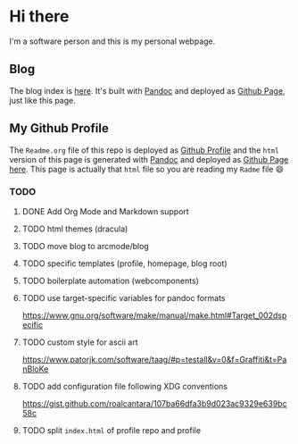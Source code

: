 # Hi there

I'm a software person and this is my personal webpage.

## Blog

The blog index is
[here](https://arcmode.github.io/dist/blog/index.html). It's built with
[Pandoc](https://pandoc.org/) and deployed as [Github
Page](https://pages.github.com/), just like this page.

## My Github Profile

The `Readme.org` file of this repo is deployed as [Github
Profile](https://docs.github.com/en/github/setting-up-and-managing-your-github-profile/about-your-profile)
and the `html` version of this page is generated with
[Pandoc](https://pandoc.org/) and deployed as [Github
Page](https://pages.github.com/) [here](https://arcmode.github.io/).
This page is actually that `html` file so you are reading my `Radme`
file :smile:

### <span class="todo TODO">TODO</span> 

1.  <span class="done DONE">DONE</span> Add Org Mode and Markdown
    support

2.  <span class="todo TODO">TODO</span> html themes (dracula)

3.  <span class="todo TODO">TODO</span> move blog to arcmode/blog

4.  <span class="todo TODO">TODO</span> specific templates (profile,
    homepage, blog root)

5.  <span class="todo TODO">TODO</span> boilerplate automation
    (webcomponents)

6.  <span class="todo TODO">TODO</span> use target-specific variables
    for pandoc formats

    <https://www.gnu.org/software/make/manual/make.html#Target_002dspecific>

7.  <span class="todo TODO">TODO</span> custom style for ascii art

    <https://www.patorjk.com/software/taag/#p=testall&v=0&f=Graffiti&t=PanBloKe>

8.  <span class="todo TODO">TODO</span> add configuration file following
    XDG conventions

    <https://gist.github.com/roalcantara/107ba66dfa3b9d023ac9329e639bc58c>

9.  <span class="todo TODO">TODO</span> split `index.html` of profile
    repo and profile
